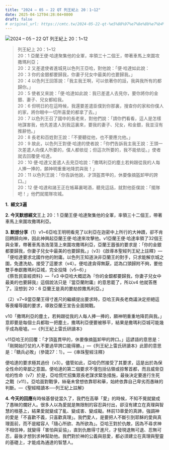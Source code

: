 ```yaml
---
title: "2024 – 05 – 22 QT 列王紀上 20：1~12"
date: 2025-04-12T04:28:04+0800
draft: false
# original_url: https://cmtc.tw/2024-05-22-qt-%e5%88%97%e7%8e%8b%e7%b4%80%e4%b8%8a-20%ef%bc%9a112
---
```


![2024 – 05 – 22 QT 列王紀上 20：1~12](/images/qt.jpg  "2024 – 05 – 22 QT 列王紀上 20：1~12")

> 列王紀上 20：1~12  
> 20：1 亞蘭王便‧哈達聚集他的全軍，率領三十二個王，帶著車馬上來圍攻撒瑪利亞；  
> 20：2 又差遣使者進城見以色列王亞哈，對他說：「便‧哈達如此說：  
> 20：3 你的金銀都要歸我，你妻子兒女中最美的也要歸我。」  
> 20：4 以色列王回答說：「我主我王啊，可以依著你的話，我與我所有的都歸你。」  
> 20：5 使者又來說：「便‧哈達如此說：我已差遣人去見你，要你將你的金銀、妻子、兒女都給我。  
> 20：6 但明日約在這時候，我還要差遣臣僕到你那裏，搜查你的家和你僕人的家，將你眼中一切所喜愛的都拿了去。」  
> 20：7 以色列王召了國中的長老來，對他們說：「請你們看看，這人是怎樣地謀害我，他先差遣人到我這裏來，要我的妻子、兒女，和金銀，我並沒有推辭他。」  
> 20：8 長老和百姓對王說：「不要聽從他，也不要應允他。」  
> 20：9 故此，以色列王對便‧哈達的使者說：「你們告訴我主我王說：王頭一次差遣人向僕人所要的，僕人都依從；但這次所要的，我不能依從。」使者就去回覆便‧哈達。  
> 20：10 便‧哈達又差遣人去見亞哈說：「撒瑪利亞的塵土若夠跟從我的人每人捧一捧的，願神明重重地降罰與我！」  
> 20：11 以色列王說：「你告訴他說，才頂盔貫甲的，休要像摘盔卸甲的誇口。」  
> 20：12 便‧哈達和諸王正在帳幕裏喝酒，聽見這話，就對他臣僕說：「擺隊吧！」他們就擺隊攻城。

**1.  經文3遍**

**2. 今天默想經文**王上 20：1 亞蘭王便‧哈達聚集他的全軍，率領三十二個王，帶著車馬上來圍攻撒瑪利亞。

**3. 默想分享**（1）v1~6亞哈王明明看見了以利亞在迦密中上所行的大神蹟，卻不肯回轉歸向神，因此神興起亞蘭王便‧哈達來攻擊他。v1亞蘭王便‧哈達率領了32個王與全軍，帶著車馬浩浩蕩蕩上來圍攻撒瑪利亞，亞蘭王囂張的要求是：「你的金銀都要歸我，你妻子兒女中最美的也要歸我。」（v3）《啟導本聖經列王紀上註釋》— 「便哈達要求北國作他的附庸。以色列王知道決非亞蘭王的對手，只求能解京城之圍，免遭洗劫，接受了這要求（v4）。便哈達貪得無厭，認為口頭歸附不夠，要他雙手奉獻撒瑪利亞城，完全投降（v5~6）」  
《蔡哲民查經資料》—「v3 中亞哈大概認為『你的金銀都要歸我，你妻子兒女中最美的也要歸我』這個說法只是『當亞蘭附庸』的意思罷了，所以v4 他就答應了。沒想到 20：6 亞蘭王是真的要劫掠撒馬利亞。」

（2）v7~9當亞蘭王得寸進尺的繼續提出要求時，亞哈王與長老商議決定拒絕這等喪權辱國的要求，導致亞蘭王宣告全面開戰。

v10「撒瑪利亞的塵土，若夠跟從我的人每人捧一捧的，願神明重重地降罰與我。」意即要是每個士兵都取一把塵土，撒瑪利亞便要被移平，結果是撒瑪利亞城可能幾乎成為廢墟。—《列王紀上雷氏研讀本》

v11亞哈王的回覆：「才頂盔貫甲的，休要像摘盔卸甲的誇口。」這諺語的意思是：「剛開始打仗的人不要過早誇口能得勝。」—《列王紀上雷氏研讀本》此節的意思是：「驕兵必敗」（參箴27：1）。—《串珠聖經注釋》

便哈達的要求極其過份（v3）。儘管如此，亞哈仍然接受了其要求，這是出於為保全性命的卑鄙之意圖。便哈達的第二個要求不僅包括佔領或掠奪首都，而且威脅亞哈的性命（v7）於是，亞哈慌忙招集眾長老謀求緊急措施，最後決定要進行生死之戰（v11）。亞哈面對戰爭，絲毫未曾想依靠耶和華，始終依靠自己卑劣而愚昧的判斷。—《聖經精讀本──列王紀上註解》

**4. 今天的回應**有時候基督徒當久了，我們在高舉「愛」的時候，不知不覺就變成了愚昧的爛好人。很多人以為愛就是無限制的容忍與付出，卻沒有建立在真理與智慧的根基上，結果愛就變成了亂、變成害、變成礙。林前13章愛的真諦，強調神的愛是「不喜歡不義，只喜歡真理」。我們愛人，是要把人不斷引到耶穌的愛與真理面前，而不是縱容人「隨心所欲、為所欲為」。亞哈王對於仇敵，因為不尋求神不相信神，就變得「害怕與妥協」，直到仇敵得寸進尺，才發現退無可退、忍無可忍，最後才想到求神幫助他。我們對於神的公義與慈愛，都必須建立在真理與聖靈的基礎上，才能成為通達的智慧人。